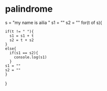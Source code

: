 # palindrome


  s = "my name is ailia "
  s1 = ""
  s2 = ""
  for(t of s){
  
    if(t != " "){
      s1 = s1 + t 
      s2 = t + s2
    }
    else{
      if(s1 == s2){
        console.log(s1)
      }
    s1 = ""
    s2 = ""
    }
  }

